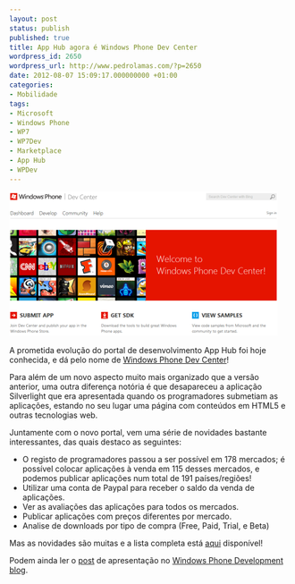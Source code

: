 ```yaml
---
layout: post
status: publish
published: true
title: App Hub agora é Windows Phone Dev Center
wordpress_id: 2650
wordpress_url: http://www.pedrolamas.com/?p=2650
date: 2012-08-07 15:09:17.000000000 +01:00
categories:
- Mobilidade
tags:
- Microsoft
- Windows Phone
- WP7
- WP7Dev
- Marketplace
- App Hub
- WPDev
---
```

[![](/wp-content/uploads/2012/08/Windows-Phone-Dev-Center.png "Windows Phone Dev Center")](http://dev.windowsphone.com/)

A prometida evolução do portal de desenvolvimento App Hub foi hoje conhecida, e dá pelo nome de [Windows Phone Dev Center](http://dev.windowsphone.com/)!

Para além de um novo aspecto muito mais organizado que a versão anterior, uma outra diferença notória é que desapareceu a aplicação Silverlight que era apresentada quando os programadores submetiam as aplicações, estando no seu lugar uma página com conteúdos em HTML5 e outras tecnologias web.

Juntamente com o novo portal, vem uma série de novidades bastante interessantes, das quais destaco as seguintes:

-   O registo de programadores passou a ser possível em 178 mercados; é possível colocar aplicações à venda em 115 desses mercados, e podemos publicar aplicações num total de 191 países/regiões!
-   Utilizar uma conta de Paypal para receber o saldo da venda de aplicações.
-   Ver as avaliações das aplicações para todos os mercados.
-   Publicar aplicações com preços diferentes por mercado.
-   Analise de downloads por tipo de compra (Free, Paid, Trial, e Beta)

Mas as novidades são muitas e a lista completa está [aqui](http://msdn.microsoft.com/en-us/library/windowsphone/help/jj206713) disponível!

Podem ainda ler o [post](http://windowsteamblog.com/windows_phone/b/wpdev/archive/2012/08/07/meet-the-windows-phone-dev-center.aspx) de apresentação no [Windows Phone Development blog](http://windowsteamblog.com/Windows_Phone/b/wpdev/).
